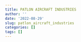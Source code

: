 ```yaml
---
title: PATLON AIRCRAFT INDUSTRIES
author: ''
date: '2022-08-29'
slug: patlon_aircraft_industries
categories: []
tags: []
---
```

